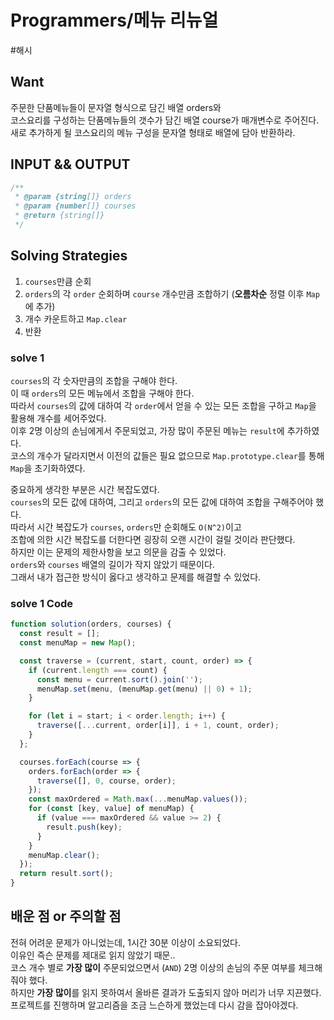 # Programmers/메뉴 리뉴얼

#해시

## Want

주문한 단품메뉴들이 문자열 형식으로 담긴 배열 orders와  
코스요리를 구성하는 단품메뉴들의 갯수가 담긴 배열 course가 매개변수로 주어진다.  
새로 추가하게 될 코스요리의 메뉴 구성을 문자열 형태로 배열에 담아 반환하라.

## INPUT && OUTPUT

```js
/**
 * @param {string[]} orders
 * @param {number[]} courses
 * @return {string[]}
 */
```

## Solving Strategies

1. `courses`만큼 순회
2. `orders`의 각 `order` 순회하며 `course` 개수만큼 조합하기 (**오름차순** 정렬 이후 `Map`에 추가)
3. 개수 카운트하고 `Map.clear`
4. 반환

### solve 1

`courses`의 각 숫자만큼의 조합을 구해야 한다.  
이 때 `orders`의 모든 메뉴에서 조합을 구해야 한다.  
따라서 `courses`의 값에 대하여 각 `order`에서 얻을 수 있는 모든 조합을 구하고 `Map`을 활용해 개수를 세어주었다.  
이후 2명 이상의 손님에게서 주문되었고, 가장 많이 주문된 메뉴는 `result`에 추가하였다.  
코스의 개수가 달라지면서 이전의 값들은 필요 없으므로 `Map.prototype.clear`를 통해 `Map`을 초기화하였다.

중요하게 생각한 부분은 시간 복잡도였다.  
`courses`의 모든 값에 대하여, 그리고 `orders`의 모든 값에 대하여 조합을 구해주어야 했다.  
따라서 시간 복잡도가 `courses`, `orders`만 순회해도 `O(N^2)`이고  
조합에 의한 시간 복잡도를 더한다면 굉장히 오랜 시간이 걸릴 것이라 판단했다.  
하지만 이는 문제의 제한사항을 보고 의문을 감출 수 있었다.  
`orders`와 `courses` 배열의 길이가 작지 않았기 때문이다.  
그래서 내가 접근한 방식이 옳다고 생각하고 문제를 해결할 수 있었다.

### solve 1 Code

```js
function solution(orders, courses) {
  const result = [];
  const menuMap = new Map();

  const traverse = (current, start, count, order) => {
    if (current.length === count) {
      const menu = current.sort().join('');
      menuMap.set(menu, (menuMap.get(menu) || 0) + 1);
    }

    for (let i = start; i < order.length; i++) {
      traverse([...current, order[i]], i + 1, count, order);
    }
  };

  courses.forEach(course => {
    orders.forEach(order => {
      traverse([], 0, course, order);
    });
    const maxOrdered = Math.max(...menuMap.values());
    for (const [key, value] of menuMap) {
      if (value === maxOrdered && value >= 2) {
        result.push(key);
      }
    }
    menuMap.clear();
  });
  return result.sort();
}
```

## 배운 점 or 주의할 점

전혀 어려운 문제가 아니었는데, 1시간 30분 이상이 소요되었다.  
이유인 즉슨 문제를 제대로 읽지 않았기 때문..  
코스 개수 별로 **가장 많이** 주문되었으면서 (`AND`) 2명 이상의 손님의 주문 여부를 체크해줘야 했다.  
하지만 **가장 많이**를 읽지 못하여서 올바른 결과가 도출되지 않아 머리가 너무 지끈했다.  
프로젝트를 진행하며 알고리즘을 조금 느슨하게 했었는데 다시 감을 잡아야겠다.
